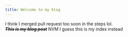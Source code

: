 ```yaml
---
title: Welcome to my blog
---
```


I think I merged pull request too soon in the steps lol.  
***~~This is my blog post~~***
NVM I guess this is my index instead

